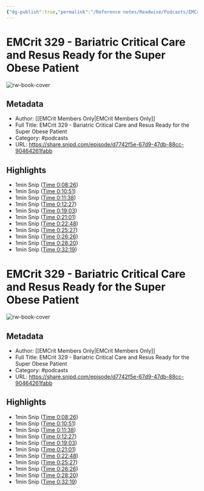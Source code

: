 ```yaml
---
{"dg-publish":true,"permalink":"/Reference notes/Readwise/Podcasts/EMCrit 329 - Bariatric Critical Care and Resus Ready for the Super Obese Patient/"}
---
```


# EMCrit 329 - Bariatric Critical Care and Resus Ready for the Super Obese Patient

![rw-book-cover](https://images.weserv.nl/?url=https%3A%2F%2Fartwork.captivate.fm%2F9e19fbd0-cd57-4a23-b9a4-bb533f0225a1%2Fkum-6dVk-JqYA7e2o55Lfj3-.jpg&w=100&h=100)

## Metadata
- Author: [[EMCrit Members Only\|EMCrit Members Only]]
- Full Title: EMCrit 329 - Bariatric Critical Care and Resus Ready for the Super Obese Patient
- Category: #podcasts
- URL: https://share.snipd.com/episode/d7742f5e-67d9-47db-88cc-90464261fabb

## Highlights
- 1min Snip ([Time 0:08:26](https://share.snipd.com/snip/9a355d78-8ecd-4a6a-8e06-4b73629f7b9f))
- 1min Snip ([Time 0:10:51](https://share.snipd.com/snip/becc717d-dbb2-49a3-86ad-363e0b99b66d))
- 1min Snip ([Time 0:11:38](https://share.snipd.com/snip/574b8764-e52e-4e46-9278-2f64ada031ca))
- 1min Snip ([Time 0:12:27](https://share.snipd.com/snip/d21fee8c-1587-43da-a406-edd3f426639b))
- 1min Snip ([Time 0:19:03](https://share.snipd.com/snip/e767aed8-e482-461e-b3e9-a88ea53a5148))
- 1min Snip ([Time 0:21:01](https://share.snipd.com/snip/d50f5d57-a244-42a5-b84b-1664ee65db3b))
- 1min Snip ([Time 0:22:48](https://share.snipd.com/snip/23a75148-5a8e-4258-96fa-f1a103741d82))
- 1min Snip ([Time 0:25:27](https://share.snipd.com/snip/cfee8819-2407-48e1-87e0-79272931e790))
- 1min Snip ([Time 0:26:26](https://share.snipd.com/snip/acd7928f-c054-4efd-99f1-5efcce02473d))
- 1min Snip ([Time 0:28:20](https://share.snipd.com/snip/02d21d92-338d-4473-aa9d-522dafa6721c))
- 1min Snip ([Time 0:32:19](https://share.snipd.com/snip/3ca3507d-956e-49e1-b7a9-11dc3fa46249))
# EMCrit 329 - Bariatric Critical Care and Resus Ready for the Super Obese Patient

![rw-book-cover](https://readwise-assets.s3.amazonaws.com/static/images/article3.5c705a01b476.png)

## Metadata
- Author: [[EMCrit Members Only\|EMCrit Members Only]]
- Full Title: EMCrit 329 - Bariatric Critical Care and Resus Ready for the Super Obese Patient
- Category: #podcasts
- URL: https://share.snipd.com/episode/d7742f5e-67d9-47db-88cc-90464261fabb

## Highlights
- 1min Snip ([Time 0:08:26](https://share.snipd.com/snip/9a355d78-8ecd-4a6a-8e06-4b73629f7b9f))
- 1min Snip ([Time 0:10:51](https://share.snipd.com/snip/becc717d-dbb2-49a3-86ad-363e0b99b66d))
- 1min Snip ([Time 0:11:38](https://share.snipd.com/snip/574b8764-e52e-4e46-9278-2f64ada031ca))
- 1min Snip ([Time 0:12:27](https://share.snipd.com/snip/d21fee8c-1587-43da-a406-edd3f426639b))
- 1min Snip ([Time 0:19:03](https://share.snipd.com/snip/e767aed8-e482-461e-b3e9-a88ea53a5148))
- 1min Snip ([Time 0:21:01](https://share.snipd.com/snip/d50f5d57-a244-42a5-b84b-1664ee65db3b))
- 1min Snip ([Time 0:22:48](https://share.snipd.com/snip/23a75148-5a8e-4258-96fa-f1a103741d82))
- 1min Snip ([Time 0:25:27](https://share.snipd.com/snip/cfee8819-2407-48e1-87e0-79272931e790))
- 1min Snip ([Time 0:26:26](https://share.snipd.com/snip/acd7928f-c054-4efd-99f1-5efcce02473d))
- 1min Snip ([Time 0:28:20](https://share.snipd.com/snip/02d21d92-338d-4473-aa9d-522dafa6721c))
- 1min Snip ([Time 0:32:19](https://share.snipd.com/snip/3ca3507d-956e-49e1-b7a9-11dc3fa46249))
